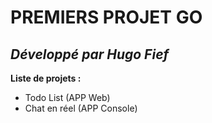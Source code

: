 # PREMIERS PROJET GO

## ***Développé par Hugo Fief***

**Liste de projets :**  

- Todo List (APP Web)
- Chat en réel (APP Console)
